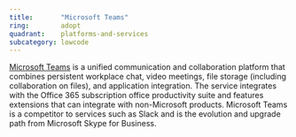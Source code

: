```yaml
---
title:       "Microsoft Teams"
ring:        adopt
quadrant:    platforms-and-services
subcategory: lowcode
---
```


[Microsoft Teams](https://www.microsoft.com/en-us/microsoft-365/microsoft-teams/group-chat-software) is a unified communication and collaboration platform that combines persistent workplace chat, video meetings, file storage (including collaboration on files), and application integration. The service integrates with the Office 365 subscription office productivity suite and features extensions that can integrate with non-Microsoft products. Microsoft Teams is a competitor to services such as Slack and is the evolution and upgrade path from Microsoft Skype for Business.
